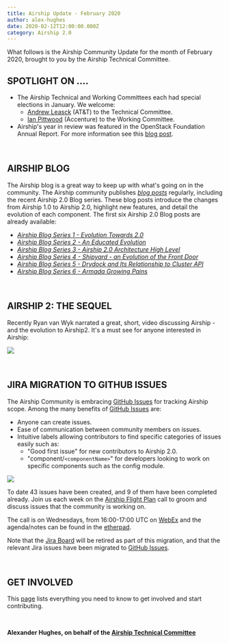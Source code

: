 ```yaml
---
title: Airship Update - February 2020
author: alex-hughes
date: 2020-02-12T12:00:00.000Z
category: Airship 2.0
---
```


What follows is the Airship Community Update for the month of February 2020, brought to you by the Airship Technical Committee.<!-- more -->

## **SPOTLIGHT ON ....**

- The Airship Technical and Working Committees each had special elections in January. We welcome:
    - [Andrew Leasck](https://opendev.org/airship/election/raw/branch/master/candidates/2020/TC/al7689@att.com) (AT&T)
    to the Technical Committee.
    - [Ian Pittwood](https://opendev.org/airship/election/raw/branch/master/candidates/2020/WC/pittwoodian@gmail.com)
    (Accenture) to the Working Committee.
- Airship's year in review was featured in the OpenStack Foundation Annual Report. For more information
  see this [blog post](https://www.airshipit.org/blog/a-year-in-review-getting-confirmed-and-looking-ahead-to-2-0.html).

<br>

## **AIRSHIP BLOG**

The Airship blog is a great way to keep up with what's going on in the community. The Airship community publishes
[*blog posts*](https://www.airshipit.org/blog/) regularly, including the recent Airship 2.0 Blog series. These blog
posts introduce the changes from Airship 1.0 to Airship 2.0, highlight new features, and detail the evolution of each
component. The first six Airship 2.0 Blog posts are already available:

- [*Airship Blog Series 1 - Evolution Towards 2.0*](
  https://www.airshipit.org/blog/airship-blog-series-1-evolution-towards-2.0.html)
- [*Airship Blog Series 2 - An Educated Evolution*](
   https://www.airshipit.org/blog/airship-blog-series-2-an-educated-evolution.html)
- [*Airship Blog Series 3 - Airship 2.0 Architecture High Level*](
   https://www.airshipit.org/blog/airship-blog-series-3-airship-2.0-architecture-high-level.html)
- [*Airship Blog Series 4 - Shipyard - an Evolution of the Front Door*](
   https://www.airshipit.org/blog/airship-blog-series-4-shipyard-an-evolution-of-the-front-door.html)
- [*Airship Blog Series 5 - Drydock and Its Relationship to Cluster API*](
  https://www.airshipit.org/blog/airship-blog-series-5-drydock-and-its-relationship-to-cluster-api.html)
- [*Airship Blog Series 6 - Armada Growing Pains*](
   https://www.airshipit.org/blog/airship-blog-series-6-armada-growing-pains.html)

<br>

## **AIRSHIP 2: THE SEQUEL**

Recently Ryan van Wyk narrated a great, short, video discussing Airship - and the evolution to Airship2.  It's a must
see for anyone interested in Airship:

[![](/images/airship2-video-thumbnail.png)](https://www.youtube.com/watch?v=13v3z4EIK9I)

<br>

## **JIRA MIGRATION TO GITHUB ISSUES**
The Airship Community is embracing [GitHub Issues](https://github.com/airshipit/airshipctl/issues) for tracking Airship
scope. Among the many benefits of [GitHub Issues](https://github.com/airshipit/airshipctl/issues) are:
- Anyone can create issues.
- Ease of communication between community members on issues.
- Intuitive labels allowing contributors to find specific categories of issues easily such as:
    - "Good first issue" for new contributors to Airship 2.0.
    - "component/`<componentName>`" for developers looking to work on specific components such as the config module.

![](/images/gitissues.png)

To date 43 issues have been created, and 9 of them have been completed already. Join us each week on the [Airship
Flight Plan](https://wiki.openstack.org/wiki/Airship#AIRSHIP_Flight_Plan_-_Community_Management_Meetings) call to groom
and discuss issues that the community is working on.

The call is on Wednesdays, from 16:00-17:00 UTC on [WebEx](
https://attcorp.webex.com/attcorp/j.php?MTID=m601b443aab0cf49ee8b75401dd6e1649) and the agenda/notes can be found in the
[etherpad](https://etherpad.openstack.org/p/Airship_FlightPlan).

Note that the [Jira Board](https://airship.atlassian.net/projects/AIR/issues) will be retired as part of this migration,
and that the relevant Jira issues have been migrated to [GitHub Issues](https://github.com/airshipit/airshipctl/issues).

<br>

## **GET INVOLVED**

This [page](https://www.airshipit.org/community/) lists everything you need to know to get involved and start
contributing. 

<br>

**Alexander Hughes, on behalf of the [Airship Technical Committee](
https://wiki.openstack.org/wiki/Airship/Airship-TC)**
